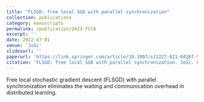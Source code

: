 ```yaml
---
title: "FLSGD: free local SGD with parallel synchronization"
collection: publications
category: manuscripts
permalink: /publication/2023-FCCA
excerpt: ''
date: 2022-07-01
venue: 'JoSc'
slidesurl: ''
paperurl: 'https://link.springer.com/article/10.1007/s11227-021-04267-5'
citation: 'FLSGD: free local SGD with parallel synchronization. JoSc. Q. Ye, Y. Zhou, M. Shi, J. Lv'
---
```


Free local stochastic gradient descent (FLSGD) with parallel synchronization eliminates the waiting and communication overhead in distributed learning.